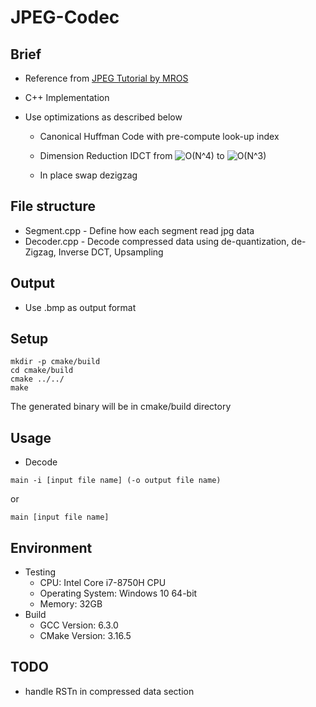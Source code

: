 # JPEG-Codec
## Brief
* Reference from [JPEG Tutorial by MROS](https://github.com/MROS/jpeg_tutorial)
* C++ Implementation
* Use optimizations as described below

    * Canonical Huffman Code with pre-compute look-up index

    * Dimension Reduction IDCT from ![O(N^4)](https://render.githubusercontent.com/render/math?math=O(N^4)) to ![O(N^3)](https://render.githubusercontent.com/render/math?math=O(N^3))

    * In place swap dezigzag
## File structure
* Segment.cpp - Define how each segment read jpg data
* Decoder.cpp - Decode compressed data using de-quantization, de-Zigzag, Inverse DCT, Upsampling
## Output
* Use .bmp as output format
## Setup
```
mkdir -p cmake/build
cd cmake/build
cmake ../../
make
```
The generated binary will be in cmake/build directory 
## Usage
* Decode
```
main -i [input file name] (-o output file name)
```
or
```
main [input file name]
```
## Environment
* Testing
    * CPU: Intel Core i7-8750H CPU
    * Operating System: Windows 10 64-bit
    * Memory: 32GB
* Build
    * GCC Version: 6.3.0
    * CMake Version: 3.16.5
## TODO
* handle RSTn in compressed data section